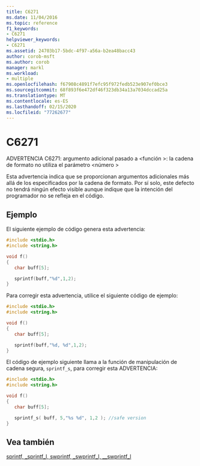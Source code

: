 ```yaml
---
title: C6271
ms.date: 11/04/2016
ms.topic: reference
f1_keywords:
- C6271
helpviewer_keywords:
- C6271
ms.assetid: 24703b17-5bdc-4f97-a56a-b2ea48bacc43
author: corob-msft
ms.author: corob
manager: markl
ms.workload:
- multiple
ms.openlocfilehash: f67908c4891f7efc95f972fedb523e907ef0bce3
ms.sourcegitcommit: 68f893f6e472df46f323db34a13a7034dccad25a
ms.translationtype: MT
ms.contentlocale: es-ES
ms.lasthandoff: 02/15/2020
ms.locfileid: "77262677"
---
```

# <a name="c6271"></a>C6271
ADVERTENCIA C6271: argumento adicional pasado a \<función >: la cadena de formato no utiliza el parámetro \<número >

 Esta advertencia indica que se proporcionan argumentos adicionales más allá de los especificados por la cadena de formato. Por sí solo, este defecto no tendrá ningún efecto visible aunque indique que la intención del programador no se refleja en el código.

## <a name="example"></a>Ejemplo
 El siguiente ejemplo de código genera esta advertencia:

```cpp
#include <stdio.h>
#include <string.h>

void f()
{
   char buff[5];

   sprintf(buff,"%d",1,2);
}
```

 Para corregir esta advertencia, utilice el siguiente código de ejemplo:

```cpp
#include <stdio.h>
#include <string.h>

void f()
{
   char buff[5];

   sprintf(buff,"%d, %d",1,2);
}
```

 El código de ejemplo siguiente llama a la función de manipulación de cadena segura, `sprintf_s`, para corregir esta ADVERTENCIA:

```cpp
#include <stdio.h>
#include <string.h>

void f()
{
   char buff[5];

   sprintf_s( buff, 5,"%s %d", 1,2 ); //safe version
}
```

## <a name="see-also"></a>Vea también
 [sprintf, _sprintf_l, swprintf, _swprintf_l, \__swprintf_l](/cpp/c-runtime-library/reference/sprintf-sprintf-l-swprintf-swprintf-l-swprintf-l)
